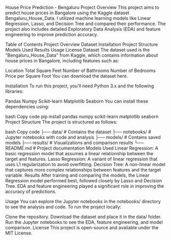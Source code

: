 House Price Prediction - Bengaluru
Project Overview
This project aims to predict house prices in Bangalore using the Kaggle dataset Bengaluru_House_Data. I utilized machine learning models like Linear Regression, Lasso, and Decision Tree and compared their performance. The project also includes detailed Exploratory Data Analysis (EDA) and feature engineering to improve prediction accuracy.

Table of Contents
Project Overview
Dataset
Installation
Project Structure
Models Used
Results
Usage
License
Dataset
The dataset used is the "Bengaluru_House_Data" from Kaggle, which contains information about house prices in Bangalore, including features such as:

Location
Total Square Feet
Number of Bathrooms
Number of Bedrooms
Price per Square Foot
You can download the dataset here.

Installation
To run this project, you'll need Python 3.x and the following libraries:

Pandas
Numpy
Scikit-learn
Matplotlib
Seaborn
You can install these dependencies using:

bash
Copy code
pip install pandas numpy scikit-learn matplotlib seaborn
Project Structure
The project is structured as follows:

bash
Copy code
├── data/                  # Contains the dataset
├── notebooks/             # Jupyter notebooks with code and analysis
├── models/                # Contains saved models
├── results/               # Visualizations and comparison results
└── README.md              # Project documentation
Models Used
Linear Regression: A basic regression model that assumes a linear relationship between the target and features.
Lasso Regression: A variant of linear regression that uses L1 regularization to avoid overfitting.
Decision Tree: A non-linear model that captures more complex relationships between features and the target variable.
Results
After training and comparing the models, the Linear Regression model performed best, followed closely by Lasso and Decision Tree. EDA and feature engineering played a significant role in improving the accuracy of predictions.

Usage
You can explore the Jupyter notebooks in the notebooks/ directory to see the analysis and code. To run the project locally:

Clone the repository.
Download the dataset and place it in the data/ folder.
Run the Jupyter notebooks to see the EDA, feature engineering, and model comparison.
License
This project is open-source and available under the MIT License.
